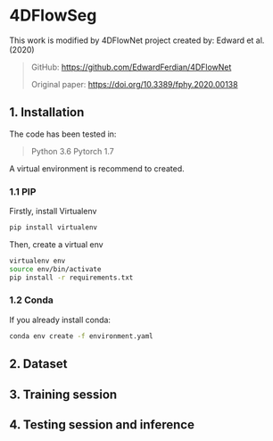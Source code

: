 # 4DFlowSeg

This work is modified by 4DFlowNet project created by: Edward et al. (2020)

>GitHub: https://github.com/EdwardFerdian/4DFlowNet
>
>Original paper: https://doi.org/10.3389/fphy.2020.00138

## 1. Installation

The code has been tested in:
>Python 3.6
>Pytorch 1.7

A virtual environment is recommend to created.

### 1.1 PIP

Firstly, install Virtualenv 

```bash
pip install virtualenv
```

Then, create a virtual env

```bash
virtualenv env
source env/bin/activate
pip install -r requirements.txt
```

### 1.2 Conda
If you already install conda:

```bash
conda env create -f environment.yaml
```

## 2. Dataset

## 3. Training session

## 4. Testing session and inference
